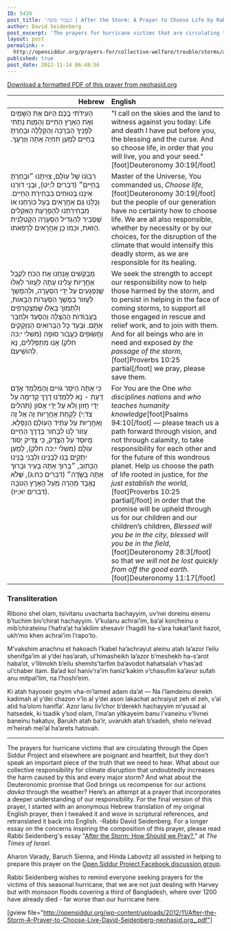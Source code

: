 ```yaml
---
ID: 5439
post_title: 'כעבור סופה | After the Storm: A Prayer to Choose Life by Rabbi David Seidenberg (neohasid.org)'
author: David Seidenberg
post_excerpt: 'The prayers for hurricane victims that are circulating through the Open Siddur Project and elsewhere are poignant and heartfelt, but they don’t speak an important piece of the truth that we need to hear. What about our collective responsibility for climate disruption that undoubtedly increases the harm caused by this and every major storm? And what about the Deuteronomic promise that God brings us recompense for our actions <em>davka</em> through the weather? Here’s an attempt at a prayer that incorporates a deeper understanding of our responsibility. For the final version of this prayer, I started with an anonymous Hebrew translation of my original English prayer, then I tweaked it and wove in scriptural references, and retranslated it back into English.'
layout: post
permalink: >
  http://opensiddur.org/prayers-for/collective-welfare/trouble/storms/after-the-storm-a-prayer-to-choose-life-by-david-seidenberg/
published: true
post_date: 2012-11-14 06:48:56
---
```

<a href="http://opensiddur.org/wp-content/uploads/2012/11/After-the-Storm-A-Prayer-to-Choose-Live-David-Seidenberg-neohasid.org_.pdf">Download a formatted PDF of this prayer from neohasid.org</a>

<table style="margin-left: auto;margin-right: auto;" class="draggable">
<thead><tr><th id="x" style="text-align: right;">Hebrew</th><th style="text-align: left;">English</th></tr></thead>
<tbody>
<tr>
<td style="vertical-align:top;" width="46%">
<div class="scribe" style="font-size: 1em;"><span lang="he">
הַעִידֹתִי בָכֶם הַיּוֹם אֶת הַשָּׁמַיִם וְאֶת הָאָרֶץ 
הַחַיִּים וְהַמָּוֶת נָתַתִּי לְפָנֶיךָ הַבְּרָכָה וְהַקְּלָלָה 
וּבָחַרְתָּ בַּחַיִּים לְמַעַן תִּחְיֶה אַתָּה וְזַרְעֶךָ.‏
</span></div></td>
 
<td style="vertical-align:top;" width="53%"><div class="english" style="font-size: 1em;">
"I call on the skies and the land to witness against you today: 
Life and death I have put before you, the blessing and the curse. 
And so choose life, in order that you will live, you and your seed."[foot]Deuteronomy 30:19[/foot]
</div></td></tr>


<tr><td style="vertical-align:top;" width="46%"><div class="liturgy"><span lang="he">
רִבּוֺנוֺ שֶׁל עוֺלָם, 
צִוִּיתָנוּ ״וּבָחַרְתָּ בַּחַיִּים״ <span class="citation">(דברים ל:יט)</span>,
וּבְנֵי דוֺרֵנוּ אֵינֵנוּ 
בְּטוּחִים בִּבְחִירַת הַחַיִּים.
וְכֻלָּנוּ גַם אַחֲרָאִים 
בַּעַל כּוֺרְחֵנוּ אוֺ מִבְּחִירַתֵנוּ 
לְהַפְרָעַת הַאַקְלִים 
שֶׁסָּבִיר לְהַגְדִיל הַסְּעָרָה הַקָּטְלָנִית הַזֹּאת,
וּכְמוֹ כֵן אַחֲרָאִים לְרַפֹּאתוֺ.
</span></div></td>

 
<td style="vertical-align:top;" width="53%"><div class="english">
Master of the Universe, 
You commanded us, <em>Choose life</em>,[foot]Deuteronomy 30:19[/foot]
but the people of our generation 
have no certainty how to choose life.
We are all also responsible, 
whether by necessity or by our choices, 
for the disruption of the climate
that would intensify this deadly storm, 
as we are responsible for its healing.
</div></td></tr>


<tr><td style="vertical-align:top;" width="46%"><div class="liturgy"><span lang="he">
מְבַקְּשִׁים אֲנַחְנוּ אֶת הַכֹּחַ 
לְקַבֵּל אַחֲרָיוּת עָלֵינוּ עַתָּה
לַעֲזוֺר לְאֵלוּ שֶׁנִּפְגָעִים עַל יְדֵי הַסְּעָרָה,
וּלְהִמָּשֵׁךְ לַעֲזוֺר 
בְּמֶשֶׁךְ הַסְּעָרוֹת הַבָּאוֹת,
וְלִתְּמוֺךְ בְּאֵלוּ שֶׁמִּצְטָרְפִים 
בַּעֲבוֺדוֺת הַהַצָּלָה 
וְהַסְּעַד וּלְחַבֵּר אִתָּם.
וּבְעַד כָּל הַבְּרוּאִים הַנִּזְקָקִים 
וְחֲשׂוּפִים כַּעֲבֹור סוּפָה <span class="citation">(משלי י:כה חלק)</span>
אָנוּ מִתְפַּלְּלִים, נָא לְהוֺשִׁיעֵם.
</span></div></td>

 
<td style="vertical-align:top;" width="53%"><div class="english">
We seek the strength 
to accept our responsibility now
to help those harmed by the storm,
and to persist in helping 
in the face of coming storms,
to support all those engaged 
in rescue and relief work, 
and to join with them.
And for all beings who are in need and 
exposed <em>by the passage of the storm</em>,[foot]Proverbs 10:25 partial[/foot]
we pray, please save them.
</div></td></tr>


<tr><td style="vertical-align:top;" width="46%"><div class="liturgy"><span lang="he">
כִּי אַתָּה הַיֹּסֵר גֹּויִים 
וְהַמְלַמֵּד אָדָם דַּעַת -
נָא לְלַמְּדֵנוּ דֶרֶךְ קָדִימָה 
עַל יְדֵי חָזוֹן וְלֹא עַל יְדֵי אָסוֹן <span class="citation">(תהלים צד:י)</span>
לָקַחַת אַחֲרָיוּת זֶה אֶל זֶה
וְאַחֲרָיוּת עַל עַתִּיד הָעוֹלָם הַנִּפְלָא.
עֲזוֹר לָנוּ לִבְחוֹר בְּדֶרֶךְ הַחַיִּים מְיוּסָּד עַל הַצֶּדֶק, 
כִּי צַדִּיק יְסוֹד עוֹלָם <span class="citation">(משלי י:כה חלק)</span>,
לְמַעַן יִתְקַיֵּם בָּנוּ 
לְבָנֵינוּ 
וְלִבְנֵי בָּנֵינוּ הַכָּתוּב,
״בָּרוּךְ אַתָּה בָּעִיר 
וּבָרוּךְ אַתָּה בַּשָּׂדֶה״ <span class="citation">(דברים כח:ג)</span>,
שֶּׁלֹא נֶאֱבָד מְהֵרָה 
מֵעַל הָאָרֶץ הַטֹּבָה <span class="citation">(דברים יא:יז)</span>.
</span></div></td>

 
<td style="vertical-align:top;" width="53%"><div class="english">
For You are the One <em>who disciplines nations</em> 
and <em>who teaches humanity knowledge</em>[foot]Psalms 94:10[/foot]&nbsp;— 
please teach us a path forward 
through vision, and not through calamity, 
to take responsibility for each other 
and for the future of this wondrous planet.
Help us choose the path of life rooted in justice, 
for <em>the just establish the world</em>,[foot]Proverbs 10:25 partial[/foot]
in order that the promise will be upheld 
through us for our children 
and our children’s children,
<em>Blessed will you be in the city, 
blessed will you be in the field</em>,[foot]Deuteronomy 28:3[/foot]&nbsp;
so that <em>we will not be lost quickly 
from off the good earth</em>.[foot]Deuteronomy 11:17[/foot]
</div></td></tr>
</tbody></table>

<div class="english">
<h3>Transliteration</h3>

Ribono shel olam, 
tsivitanu uvacharta bachayyim, 
uv’nei doreinu einenu b’tuchim biv’chirat hachayyim.
V’kulanu achrai’im, 
ba’al korcheinu o mib’chirateinu 
l’hafra’at ha’akilim 
shesavir l’hagdil ha-s’ara hakat’lanit hazot, 
ukh’mo khen achrai’im l’rapo’to.

M’vakshim anachnu et hakoach 
l’kabel ha’achrayut aleinu atah 
la’azor l’eilu shenifga’im al y’dei has’arah,
ul’himasheikh la’azor b’meshekh ha-s’arot haba’ot,
v’litmokh b’eilu shemits’tarfim 
ba’avodot hahatsalah v’has’ad ul’chaber itam. 
Ba’ad kol haniv’ra’im haniz’kakim 
v’chasufim ka’avur sufah 
anu mitpal’lim, na l’hoshi’eim.

Ki atah hayoseir goyim vha-m’lamed adam da’at — 
Na l’lamdeinu derekh kadimah 
al y’dei chazon v’lo al y’dei ason 
lakachat achraiyut zeh el zeh, 
v’al atid ha’olom hanifla’. 
Azor lanu liv’chor b’derekh hachayyim 
m’yusad al hatsedek, ki tsadik y’sod olam, 
l’ma’an yitkayeim banu 
l’vaneinu v’livnei baneinu hakatuv, 
Barukh atah ba’ir, 
uvarukh atah b’sadeh, 
shelo ne’evad m’heirah mei’al ha’arets hatovah.
</div>

<hr />

The prayers for hurricane victims that are circulating through the Open Siddur Project and elsewhere are poignant and heartfelt, but they don’t speak an important piece of the truth that we need to hear. What about our collective responsibility for climate disruption that undoubtedly increases the harm caused by this and every major storm? And what about the Deuteronomic promise that God brings us recompense for our actions <em>davka</em> through the weather? Here’s an attempt at a prayer that incorporates a deeper understanding of our responsibility. For the final version of this prayer, I started with an anonymous Hebrew translation of my original English prayer, then I tweaked it and wove in scriptural references, and retranslated it back into English. -Rabbi David Seidenberg. For a longer essay on the concerns inspiring the composition of this prayer, please read Rabbi Seidenberg's essay "<a href="http://blogs.timesofisrael.com/after-the-storm-how-should-we-pray/">After the Storm: How Should we Pray?</a>," at <em>The Times of Israel</em>.

Aharon Varady, Baruch Sienna, and Hinda Labovitz all assisted in helping to prepare this prayer on the <a href="https://www.facebook.com/groups/opensiddur/">Open Siddur Project Facebook discussion group</a>.

Rabbi Seidenberg wishes to remind everyone seeking prayers for the victims of this seasonal hurricane, that we are not just dealing with Harvey but with monsoon floods covering a third of Bangladesh, where over 1200 have already died - far worse than our hurricane here.

[gview file="http://opensiddur.org/wp-content/uploads/2012/11/After-the-Storm-A-Prayer-to-Choose-Live-David-Seidenberg-neohasid.org_.pdf"]